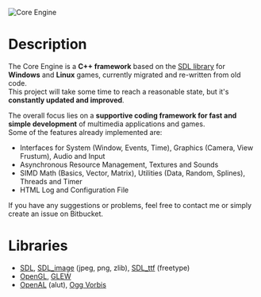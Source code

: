 ![Core Engine](http://www.maus-games.at/site/images/core/core_header_cut.png)

# Description

The Core Engine is a **C++ framework** based on the [SDL library][10] for **Windows** and **Linux** games, currently migrated and re-written from old code.  
This project will take some time to reach a reasonable state, but it's **constantly updated and improved**.

The overall focus lies on a **supportive coding framework for fast and simple development** of multimedia applications and games.  
Some of the features already implemented are:

- Interfaces for System (Window, Events, Time), Graphics (Camera, View Frustum), Audio and Input
- Asynchronous Resource Management, Textures and Sounds
- SIMD Math (Basics, Vector, Matrix), Utilities (Data, Random, Splines), Threads and Timer
- HTML Log and Configuration File

If you have any suggestions or problems, feel free to contact me or simply create an issue on Bitbucket.  

# Libraries
- [SDL][10], [SDL_image][11] (jpeg, png, zlib), [SDL_ttf][12] (freetype)
- [OpenGL][13], [GLEW][14]
- [OpenAL][15] (alut), [Ogg Vorbis][16]


[10]: http://www.libsdl.org/
[11]: http://www.libsdl.org/projects/SDL_image/
[12]: http://www.libsdl.org/projects/SDL_ttf/
[13]: http://www.opengl.org/
[14]: http://glew.sourceforge.net/
[15]: http://connect.creativelabs.com/openal/
[16]: http://www.xiph.org/
[17]: http://curl.haxx.se/